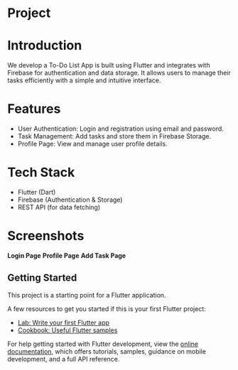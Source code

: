# Project

<h1>Introduction</h1>

  We develop a  To-Do List App is built using Flutter and integrates with Firebase for authentication and data storage. It allows users to manage their tasks efficiently with a simple and intuitive interface.

<h1>Features</h1>

  - User Authentication: Login and registration using email and password.
  - Task Management: Add tasks and store them in Firebase Storage.
  - Profile Page: View and manage user profile details.

<h1>Tech Stack</h1>

- Flutter (Dart)
- Firebase (Authentication & Storage)
- REST API (for data fetching)

<h1>Screenshots</h1>

<b>Login Page</b>
<b>Profile Page</b>
<b>Add Task Page</b>

## Getting Started

This project is a starting point for a Flutter application.

A few resources to get you started if this is your first Flutter project:

- [Lab: Write your first Flutter app](https://docs.flutter.dev/get-started/codelab)
- [Cookbook: Useful Flutter samples](https://docs.flutter.dev/cookbook)

For help getting started with Flutter development, view the
[online documentation](https://docs.flutter.dev/), which offers tutorials,
samples, guidance on mobile development, and a full API reference.
